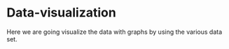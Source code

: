 # Data-visualization
Here we are going visualize the data with graphs by using the various data set.
